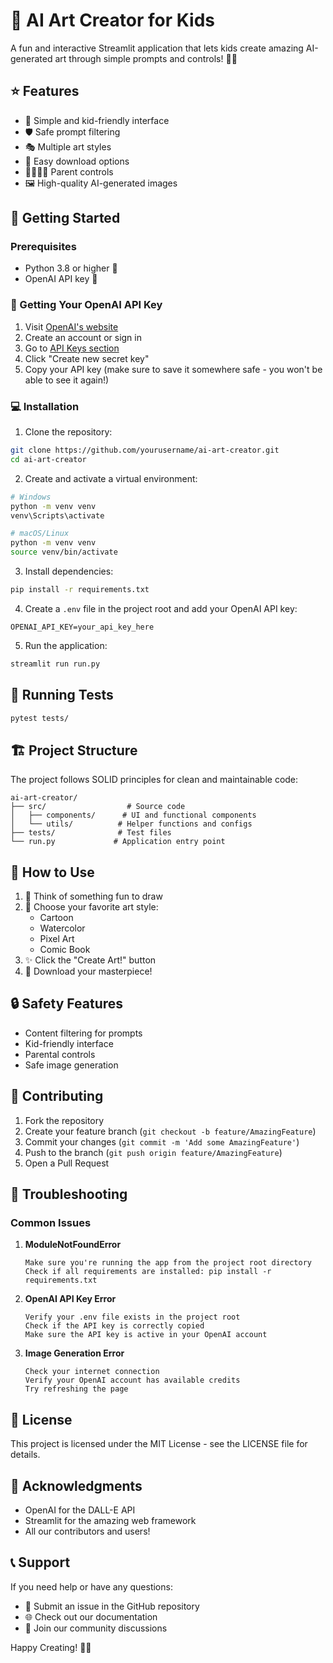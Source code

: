 # 🎨 AI Art Creator for Kids

A fun and interactive Streamlit application that lets kids create amazing AI-generated art through simple prompts and controls! 🌈✨

## ⭐ Features

- 🎯 Simple and kid-friendly interface
- 🛡️ Safe prompt filtering
- 🎭 Multiple art styles
- 💾 Easy download options
- 👨‍👩‍👧‍👦 Parent controls
- 🖼️ High-quality AI-generated images

## 🚀 Getting Started

### Prerequisites

- Python 3.8 or higher 🐍
- OpenAI API key 🔑

### 🔑 Getting Your OpenAI API Key

1. Visit [OpenAI's website](https://platform.openai.com/signup)
2. Create an account or sign in
3. Go to [API Keys section](https://platform.openai.com/api-keys)
4. Click "Create new secret key"
5. Copy your API key (make sure to save it somewhere safe - you won't be able to see it again!)

### 💻 Installation

1. Clone the repository:
```bash
git clone https://github.com/yourusername/ai-art-creator.git
cd ai-art-creator
```

2. Create and activate a virtual environment:
```bash
# Windows
python -m venv venv
venv\Scripts\activate

# macOS/Linux
python -m venv venv
source venv/bin/activate
```

3. Install dependencies:
```bash
pip install -r requirements.txt
```

4. Create a `.env` file in the project root and add your OpenAI API key:
```env
OPENAI_API_KEY=your_api_key_here
```

5. Run the application:
```bash
streamlit run run.py
```

## 🧪 Running Tests

```bash
pytest tests/
```

## 🏗️ Project Structure

The project follows SOLID principles for clean and maintainable code:

```
ai-art-creator/
├── src/                  # Source code
│   ├── components/      # UI and functional components
│   └── utils/          # Helper functions and configs
├── tests/              # Test files
└── run.py             # Application entry point
```

## 🎯 How to Use

1. 🤔 Think of something fun to draw
2. 🎨 Choose your favorite art style:
   - Cartoon
   - Watercolor
   - Pixel Art
   - Comic Book
3. ✨ Click the "Create Art!" button
4. 💾 Download your masterpiece!

## 🔒 Safety Features

- Content filtering for prompts
- Kid-friendly interface
- Parental controls
- Safe image generation

## 🤝 Contributing

1. Fork the repository
2. Create your feature branch (`git checkout -b feature/AmazingFeature`)
3. Commit your changes (`git commit -m 'Add some AmazingFeature'`)
4. Push to the branch (`git push origin feature/AmazingFeature`)
5. Open a Pull Request

## 🐞 Troubleshooting

### Common Issues

1. **ModuleNotFoundError**
   ```
   Make sure you're running the app from the project root directory
   Check if all requirements are installed: pip install -r requirements.txt
   ```

2. **OpenAI API Key Error**
   ```
   Verify your .env file exists in the project root
   Check if the API key is correctly copied
   Make sure the API key is active in your OpenAI account
   ```

3. **Image Generation Error**
   ```
   Check your internet connection
   Verify your OpenAI account has available credits
   Try refreshing the page
   ```

## 📝 License

This project is licensed under the MIT License - see the LICENSE file for details.

## 🌟 Acknowledgments

- OpenAI for the DALL-E API
- Streamlit for the amazing web framework
- All our contributors and users!

## 📞 Support

If you need help or have any questions:
- 📧 Submit an issue in the GitHub repository
- 🌐 Check out our documentation
- 💬 Join our community discussions

Happy Creating! 🎨✨